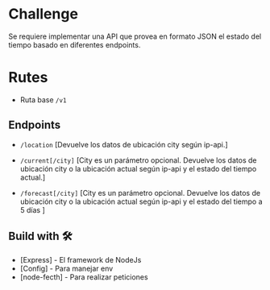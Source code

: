 # Challenge
Se requiere implementar una API que provea en formato JSON el estado del tiempo basado en
diferentes endpoints.

# Rutes 
- Ruta base ``/v1``
## Endpoints

- ``/location`` [Devuelve los datos de ubicación city según ip-api.]
- ``/current[/city]`` [City es un parámetro opcional. Devuelve los datos de ubicación city o la ubicación actual según
ip-api y el estado del tiempo actual.]

- ``/forecast[/city]`` [City es un parámetro opcional. Devuelve los datos de ubicación city o la ubicación actual según
ip-api y el estado del tiempo a 5 días ]

## Build with  🛠️

* [Express]    - El framework de NodeJs
* [Config]     - Para manejar env
* [node-fecth] - Para realizar peticiones

